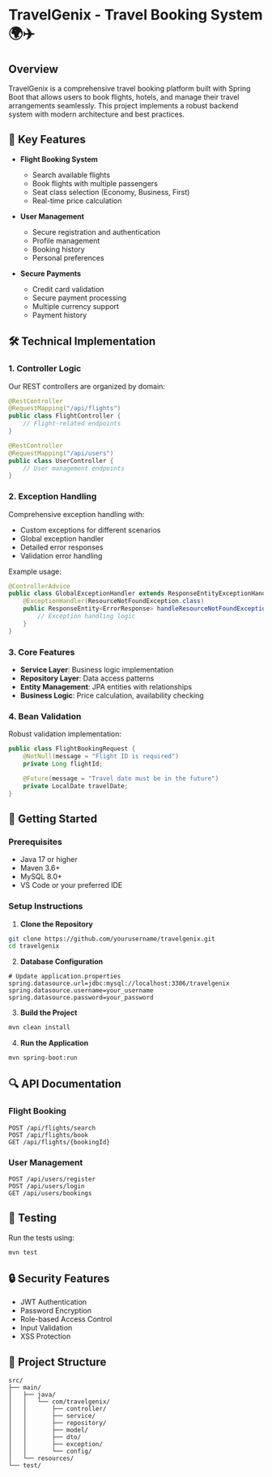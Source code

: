 # TravelGenix - Travel Booking System 🌍✈️

## Overview
TravelGenix is a comprehensive travel booking platform built with Spring Boot that allows users to book flights, hotels, and manage their travel arrangements seamlessly. This project implements a robust backend system with modern architecture and best practices.

## 🌟 Key Features
- **Flight Booking System**
  - Search available flights
  - Book flights with multiple passengers
  - Seat class selection (Economy, Business, First)
  - Real-time price calculation

- **User Management**
  - Secure registration and authentication
  - Profile management
  - Booking history
  - Personal preferences

- **Secure Payments**
  - Credit card validation
  - Secure payment processing
  - Multiple currency support
  - Payment history

## 🛠️ Technical Implementation

### 1. Controller Logic
Our REST controllers are organized by domain:
```java
@RestController
@RequestMapping("/api/flights")
public class FlightController {
    // Flight-related endpoints
}

@RestController
@RequestMapping("/api/users")
public class UserController {
    // User management endpoints
}
```

### 2. Exception Handling
Comprehensive exception handling with:
- Custom exceptions for different scenarios
- Global exception handler
- Detailed error responses
- Validation error handling

Example usage:
```java
@ControllerAdvice
public class GlobalExceptionHandler extends ResponseEntityExceptionHandler {
    @ExceptionHandler(ResourceNotFoundException.class)
    public ResponseEntity<ErrorResponse> handleResourceNotFoundException(...) {
        // Exception handling logic
    }
}
```

### 3. Core Features
- **Service Layer**: Business logic implementation
- **Repository Layer**: Data access patterns
- **Entity Management**: JPA entities with relationships
- **Business Logic**: Price calculation, availability checking

### 4. Bean Validation
Robust validation implementation:
```java
public class FlightBookingRequest {
    @NotNull(message = "Flight ID is required")
    private Long flightId;

    @Future(message = "Travel date must be in the future")
    private LocalDate travelDate;
}
```

## 🚀 Getting Started

### Prerequisites
- Java 17 or higher
- Maven 3.6+
- MySQL 8.0+
- VS Code or your preferred IDE

### Setup Instructions

1. **Clone the Repository**
```bash
git clone https://github.com/yourusername/travelgenix.git
cd travelgenix
```

2. **Database Configuration**
```properties
# Update application.properties
spring.datasource.url=jdbc:mysql://localhost:3306/travelgenix
spring.datasource.username=your_username
spring.datasource.password=your_password
```

3. **Build the Project**
```bash
mvn clean install
```

4. **Run the Application**
```bash
mvn spring-boot:run
```

## 🔍 API Documentation

### Flight Booking
```http
POST /api/flights/search
POST /api/flights/book
GET /api/flights/{bookingId}
```

### User Management
```http
POST /api/users/register
POST /api/users/login
GET /api/users/bookings
```

## 🧪 Testing

Run the tests using:
```bash
mvn test
```

## 🔒 Security Features
- JWT Authentication
- Password Encryption
- Role-based Access Control
- Input Validation
- XSS Protection

## 🎯 Project Structure
```
src/
├── main/
│   ├── java/
│   │   └── com/travelgenix/
│   │       ├── controller/
│   │       ├── service/
│   │       ├── repository/
│   │       ├── model/
│   │       ├── dto/
│   │       ├── exception/
│   │       └── config/
│   └── resources/
└── test/
```
